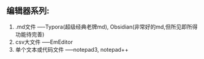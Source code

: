 ## 编辑器系列: 

1. .md文件     —–Typora(超级经典老牌md), Obsidian(非常好的md,但所见即所得功能待完善)
2. csv大文件  —–EmEditor
3. 单个文本或代码文件  —–notepad3, notepad++



